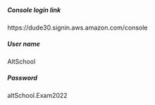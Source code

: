 <h5>Console login link</h5>
https://dude30.signin.aws.amazon.com/console

<h5>User name</h5>
AltSchool

<h5>Password</h5>
altSchool.Exam2022
